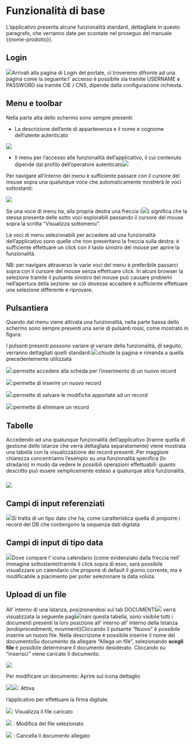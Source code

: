 # Funzionalità di base

L’applicativo presenta alcune funzionalità standard, dettagliate in questo paragrafo, che verranno date per scontate nel proseguo del manuale {{nome-prodotto}}.

## Login

![](../assets/immagine42.png)Arrivati alla pagina di Login del portale, ci troveremo difronte ad una pagina come la seguente:l’ accesso è possibile sia tramite USERNAME e PASSWORD sia tramite CIE \/ CNS, dipende dalla configurazione richiesta.

## Menu e toolbar

Nella parte alta dello schermo sono sempre presenti:

* La descrizione dell’ente di appartenenza e il nome e cognome dell’utente autenticato

![](../assets/immagine3.png)

* Il menu per l’accesso alle funzionalità dell’applicativo, il cui contenuto dipende dal profilo dell’operatore autenticato![](../assets/immagine4.png)

Per navigare all’interno del menu è sufficiente passare con il cursore del mouse sopra una qualunque voce che automaticamente mostrerà le voci sottostanti:

![](../assets/immagine5.png)

Se una voce di menu ha, alla propria destra una freccia \(![](../assets/immagine6.png)\) significa che la stessa presenta delle sotto voci esplorabili passando il cursore del mouse sopra la scritta “Visualizza sottomenu”.

Le voci di menu selezionabili per accedere ad una funzionalità dell’applicativo sono quelle che non presentano la freccia sulla destra: è sufficiente effettuare un click con il tasto sinistro del mouse per aprire la funzionalità.

NB: per navigare attraverso le varie voci del menu è preferibile passarci sopra con il cursore del mouse senza effettuare click. In alcuni browser la selezione tramite il pulsante sinistro del mouse può causare problemi nell’apertura della sezione: se ciò dovesse accadere è sufficiente effettuare una selezione differente e riprovare.

## Pulsantiera

Quando dal menu viene attivata una funzionalità, nella parte bassa dello schermo sono sempre presenti una serie di pulsanti rossi, come mostrato in figura:

I pulsanti presenti possono variare al variare della funzionalità, di seguito, verranno dettagliati quelli standard:![](../assets/immagine8.png):chiude la pagina e rimanda a quella precedentemente utilizzata

![](../assets/immagine9.png):permette accedere alla scheda per l’inserimento di un nuovo record

![](../assets/immagine10.png):permette di inserire un nuovo record

![](../assets/immagine11.png):permette di salvare le modifiche apportate ad un record

![](../assets/immagine12.png):permette di eliminare un record

## Tabelle

Accedendo ad una qualunque funzionalità dell’applicativo \(tranne quella di gestione delle istanze che verrà dettagliata separatamente\) viene mostrata una tabella con la visualizzazione dei record presenti. Per maggiore chiarezza concentriamo l’esempio su una funzionalità specifica \(lo stradario\) in modo da vedere le possibili operazioni effettuabili: quanto descritto può essere semplicemente esteso a qualunque altra funzionalità.

### 

![](../assets/immagine7.png)

## Campi di input referenziati

![](../assets/immagine43.jpg)Si tratta di un tipo dato che ha, come caratteristica quella di proporre i record del DB che contengono la sequenza dati digitata

## Campi di input di tipo data

![](../assets/immagine44.jpg)Dove compare l’ icona calendario \(come evidenziato dalla freccia nell’ immagine sottostante\)tramite il click sopra di esso, sarà possibile visualizzare un calendario che propone di default il giorno corrente, ma è modificabile a piacimento per poter selezionare la data voluta.

## Upload di un file

All’ interno di una Istanza, posizionandosi sul tab DOCUMENTI![](../assets/immagine45.jpg) verrà visualizzata la seguente pagi![](../assets/immagine46.jpg)nain questa tabella, sono visibile tutti i documenti presenti la loro posizione all’ interno all’ interno della Istanza \(endoprocedimenti, movimenti\)Cliccando il pulsante “Nuovo” è possibile inserire un nuovo file. Nella descrizione è possibile inserire il nome del documentoSu documento da allegare “Allega un file”, selezionando **scegli file** è possibile determinare il documento desiderato. Cliccando su “inserisci” viene caricato il documento.

![](../assets/immagine13.png)

Per modificare un documento: Aprire sul icona dettaglio

![](../assets/immagine14.png)![](../assets/immagine15.png): Attiva

l’applicativo per effettuare la firma digitale.

![](../assets/immagine16.png): Visualizza il file caricato

![](../assets/immagine17.png) : Modifica del file selezionato

![](../assets/immagine18.png) : Cancella il documento allegato

